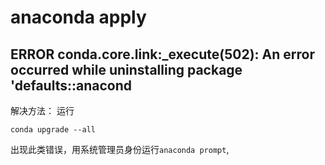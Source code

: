 # anaconda apply
## ERROR conda.core.link:_execute(502): An error occurred while uninstalling package 'defaults::anacond
解决方法：
运行
```anaconda
conda upgrade --all
```
出现此类错误，用系统管理员身份运行<code>anaconda prompt</code>, 